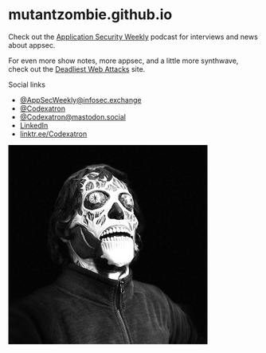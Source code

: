 # mutantzombie.github.io

Check out the [Application Security Weekly] podcast for interviews and news about appsec.

For even more show notes, more appsec, and a little more synthwave, check out the [Deadliest Web Attacks] site.

Social links
 - [@AppSecWeekly@infosec.exchange](https://infosec.exchange/@AppSecWeekly)
 - [@Codexatron](https://twitter.com/Codexatron)
 - [@Codexatron@mastodon.social](https://mastodon.social/@Codexatron)
 - [LinkedIn](https://www.linkedin.com/in/zombie/)
 - [linktr.ee/Codexatron](https://linktr.ee/codexatron)

![Mike Shema They Live]


[Application Security Weekly]: https://www.scmagazine.com/podcast-show/application-security-weekly
[Deadliest Web Attacks]: https://deadliestwebattacks.com
[Mike Shema They Live]: assets/mike-shema-they-live.png
